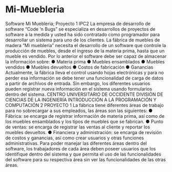 # Mi-Muebleria
Software Mi Muebleria; Proyecto 1 IPC2
La empresa de desarrollo de software “Code ‘n Bugs” se especializa en desarrollos de proyectos de
software a la medida y usted ha sido contratado como programador para desarrollar un sistema para uno
de los clientes.
La fábrica de muebles de madera “Mi mueblería” necesita el desarrollo de un software que controle la
producción de muebles, desde el ingreso de la materia prima, hasta que un mueble es vendido.
Por lo anterior el software debe ser capaz de almacenar la información sobre:
● Materia prima
● Muebles ensamblados
● Muebles vendidos
● Muebles devueltos
● Costos de fabricación
● Ganancias
Actualmente, la fábrica lleva el control usando hojas electrónicas y para no perder esa información se
debe tener una funcionalidad de carga de datos a partir de archivos de entrada. Sin embargo, los
diferentes usuarios pueden registrar nueva información en el sistema usando formularios dentro del
sistema.
CENTRO UNIVERSITARIO DE OCCIDENTE
DIVISIÓN DE CIENCIAS DE LA INGENIERÍA
INTRODUCCIÓN A LA PROGRAMACIÓN Y COMPUTACIÓN 2
PROYECTO 1
La fábrica tiene diferentes áreas de trabajo para no sobrecargar a sus empleados, las áreas son las
siguientes:
● Fábrica: se encarga de registrar información de materia prima, así como de los muebles
ensamblados y los tipos de muebles que se fabrican.
● Punto de ventas: se encarga de registrar las ventas al cliente y reportar los muebles devueltos.
● Financiera y administración: se encarga de revisión de costos y ganancias, así como crear
usuarios y otras funciones administrativas.
Para poder manejar las diferentes áreas dentro del software, los trabajadores de cada área deben
poseer usuarios que los identifique dentro del sistema y que permita el uso de las funcionalidades del
software para su respectiva área sin ver las funcionalidades de las otras áreas.
